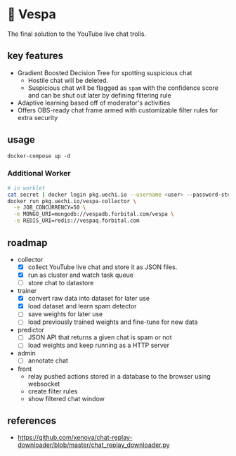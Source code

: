 # 🐝 Vespa

The final solution to the YouTube live chat trolls.

## key features

- Gradient Boosted Decision Tree for spotting suspicious chat
  - Hostile chat will be deleted.
  - Suspicious chat will be flagged as `spam` with the confidence score and can be shut out later by defining filtering rule
- Adaptive learning based off of moderator's activities
- Offers OBS-ready chat frame armed with customizable filter rules for extra security

## usage

```
docker-compose up -d
```

### Additional Worker

```bash
# in worklet
cat secret | docker login pkg.uechi.io --username <user> --password-stdin
docker run pkg.uechi.io/vespa-collector \
  -e JOB_CONCURRENCY=50 \
  -e MONGO_URI=mongodb://vespadb.forbital.com/vespa \
  -e REDIS_URI=redis://vespaq.forbital.com
```

## roadmap

- collector
  - [x] collect YouTube live chat and store it as JSON files.
  - [x] run as cluster and watch task queue
  - [ ] store chat to datastore
- trainer
  - [x] convert raw data into dataset for later use
  - [x] load dataset and learn spam detector
  - [ ] save weights for later use
  - [ ] load previously trained weights and fine-tune for new data
- predictor
  - [ ] JSON API that returns a given chat is spam or not
  - [ ] load weights and keep running as a HTTP server
- admin
  - [ ] annotate chat
- front
  - relay pushed actions stored in a database to the browser using websocket
  - create filter rules
  - show filtered chat window

## references

- https://github.com/xenova/chat-replay-downloader/blob/master/chat_replay_downloader.py
